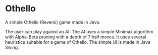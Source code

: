 # Othello
A simple Othello (Reversi) game made in Java.

 The user can play against an AI. The AI uses a simple Minimax algorithm with Alpha-Beta pruning with a depth of 7 half moves. It uses several heuristics suitable for a game of Othello. The simple UI is made in Java Swing.
